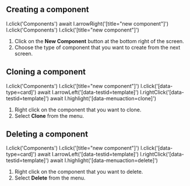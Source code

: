 ## Creating a component

<carousel>
  <screenshot>
    I.click('Components')
    await I.arrowRight('[title="new component"]')
  </screenshot>

  <screenshot>
    I.click('Components')
    I.click('[title="new component"]')
  </screenshot>
</carousel>

1. Click on the **New Component** button at the bottom right of the screen.
1. Choose the type of component that you want to create from the next screen.


## Cloning a component

<carousel>
  <screenshot>
    I.click('Components')
    I.click('[title="new component"]')
    I.click('[data-type=card]')
    await I.arrowLeft('[data-testid=template]')
  </screenshot>

  <screenshot>
    I.rightClick('[data-testid=template]')
    await I.highlight('[data-menuaction=clone]')
  </screenshot>
</carousel>

1. Right click on the component that you want to clone.
1. Select **Clone** from the menu.

## Deleting a component

<carousel>
  <screenshot>
    I.click('Components')
    I.click('[title="new component"]')
    I.click('[data-type=card]')
    await I.arrowLeft('[data-testid=template]')
  </screenshot>

  <screenshot>
    I.rightClick('[data-testid=template]')
    await I.highlight('[data-menuaction=delete]')
  </screenshot>
</carousel>

1. Right click on the component that you want to delete.
1. Select **Delete** from the menu.
